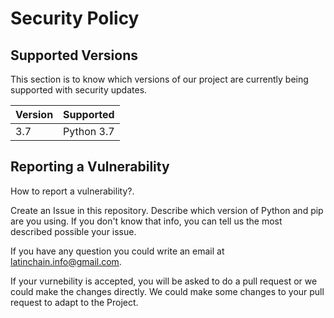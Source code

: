 # Security Policy

## Supported Versions

This section is to know which versions of our project are
currently being supported with security updates.

| Version | Supported          |
| ------- | ------------------ |
| 3.7     | Python 3.7         |

## Reporting a Vulnerability

How to report a vulnerability?.

Create an Issue in this repository. Describe which version of Python and pip are you using. If you don't know that info, you can tell us the most described possible your issue.

If you have any question you could write an email at latinchain.info@gmail.com.

If your vurnebility is accepted, you will be asked to do a pull request or we could make the changes directly. We could make some changes to your pull request to adapt to the Project.

